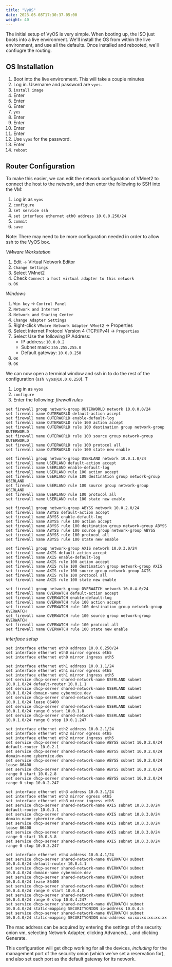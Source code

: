 ```yaml
---
title: "VyOS"
date: 2023-05-08T17:30:37-05:00
weight: 40
---
```


The initial setup of VyOS is very simple. When booting up, the ISO just boots into a live environment. We'll install the OS from within the live environment, and use all the defaults. Once installed and rebooted, we'll confiugre the routing.

## OS Installation

1. Boot into the live environment. This will take a couple minutes
2. Log in. Username and password are `vyos`.
3. `install image`
4. Enter
5. Enter
6. Enter
7. `yes`
8. Enter
9. Enter
10. Enter
11. Enter
12. Use `vyos` for the password.
13. Enter
14. `reboot`

## Router Configuration

To make this easier, we can edit the network configuration of VMnet2 to connect the host to the network, and then enter the following to SSH into the VM:

1. Log in as `vyos`
2. `configure`
3. `set service ssh`
4. `set interface ethernet eth0 address 10.0.0.250/24`
5. `commit`
6. `save`

Note: There may need to be more configuration needed in order to allow ssh to the VyOS box.

*VMware Workstation*
1. Edit -> Virtual Network Editor
2. `Change Settings`
3. Select VMnet2
4. Check `Connect a host virtual adapter to this network`
5. `OK`

*Windows*
1. `Win key` -> `Control Panel`
2. `Network and Internet`
3. `Network and Sharing Center`
4. `Change Adapter Settings`
5. Right-click `VMware Network Adapter VMnet2` -> Properties
6. Select Internet Protocol Version 4 (TCP/IPv4) -> `Properties`
7. Select Use the following IP Address:
    * IP address: `10.0.0.2`
    * Subnet mask: `255.255.255.0`
    * Default gateway: `10.0.0.250`
8. `OK`
9. `OK`

We can now open a terminal window and ssh in to do the rest of the configuration (`ssh vyos@10.0.0.250`). T

1. Log in as `vyos`
2. `configure`
3. Enter the following:
*firewall rules*
```
set firewall group network-group OUTERWORLD network 10.0.0.0/24
set firewall name OUTERWORLD default-action accept
set firewall name OUTERWORLD enable-default-log
set firewall name OUTERWORLD rule 100 action accept
set firewall name OUTERWORLD rule 100 destination group network-group OUTERWORLD
set firewall name OUTERWORLD rule 100 source group network-group OUTERWORLD
set firewall name OUTERWORLD rule 100 protocol all
set firewall name OUTERWORLD rule 100 state new enable

set firewall group network-group USERLAND network 10.0.1.0/24
set firewall name USERLAND default-action accept
set firewall name USERLAND enable-default-log
set firewall name USERLAND rule 100 action accept
set firewall name USERLAND rule 100 destination group network-group USERLAND
set firewall name USERLAND rule 100 source group network-group USERLAND
set firewall name USERLAND rule 100 protocol all
set firewall name USERLAND rule 100 state new enable

set firewall group network-group ABYSS network 10.0.2.0/24
set firewall name ABYSS default-action accept
set firewall name ABYSS enable-default-log
set firewall name ABYSS rule 100 action accept
set firewall name ABYSS rule 100 destination group network-group ABYSS
set firewall name ABYSS rule 100 source group network-group ABYSS
set firewall name ABYSS rule 100 protocol all
set firewall name ABYSS rule 100 state new enable

set firewall group network-group AXIS network 10.0.3.0/24
set firewall name AXIS default-action accept
set firewall name AXIS enable-default-log
set firewall name AXIS rule 100 action accept
set firewall name AXIS rule 100 destination group network-group AXIS
set firewall name AXIS rule 100 source group network-group AXIS
set firewall name AXIS rule 100 protocol all
set firewall name AXIS rule 100 state new enable

set firewall group network-group OVERWATCH network 10.0.4.0/24
set firewall name OVERWATCH default-action accept
set firewall name OVERWATCH enable-default-log
set firewall name OVERWATCH rule 100 action accept
set firewall name OVERWATCH rule 100 destination group network-group OVERWATCH
set firewall name OVERWATCH rule 100 source group network-group OVERWATCH
set firewall name OVERWATCH rule 100 protocol all
set firewall name OVERWATCH rule 100 state new enable
```

*interface setup*
```
set interface ethernet eth0 address 10.0.0.250/24
set interface ethernet eth0 mirror egress eth5
set interface ethernet eth0 mirror ingress eth5

set interface ethernet eth1 address 10.0.1.1/24
set interface ethernet eth1 mirror egress eth5
set interface ethernet eth1 mirror ingress eth5
set service dhcp-server shared-network-name USERLAND subnet 10.0.1.0/24 default-router 10.0.1.1
set service dhcp-server shared-network-name USERLAND subnet 10.0.1.0/24 domain-name cybermice.dev
set service dhcp-server shared-network-name USERLAND subnet 10.0.1.0/24 lease 86400
set service dhcp-server shared-network-name USERLAND subnet 10.0.1.0/24 range 0 start 10.0.1.8
set service dhcp-server shared-network-name USERLAND subnet 10.0.1.0/24 range 0 stop 10.0.1.247

set interface ethernet eth2 address 10.0.2.1/24
set interface ethernet eth2 mirror egress eth5
set interface ethernet eth2 mirror ingress eth5
set service dhcp-server shared-network-name ABYSS subnet 10.0.2.0/24 default-router 10.0.2.1
set service dhcp-server shared-network-name ABYSS subnet 10.0.2.0/24 domain-name cybermice.dev
set service dhcp-server shared-network-name ABYSS subnet 10.0.2.0/24 lease 86400
set service dhcp-server shared-network-name ABYSS subnet 10.0.2.0/24 range 0 start 10.0.2.8
set service dhcp-server shared-network-name ABYSS subnet 10.0.2.0/24 range 0 stop 10.0.2.247

set interface ethernet eth3 address 10.0.3.1/24
set interface ethernet eth3 mirror egress eth5
set interface ethernet eth3 mirror ingress eth5
set service dhcp-server shared-network-name AXIS subnet 10.0.3.0/24 default-router 10.0.3.1
set service dhcp-server shared-network-name AXIS subnet 10.0.3.0/24 domain-name cybermice.dev
set service dhcp-server shared-network-name AXIS subnet 10.0.3.0/24 lease 86400
set service dhcp-server shared-network-name AXIS subnet 10.0.3.0/24 range 0 start 10.0.3.8
set service dhcp-server shared-network-name AXIS subnet 10.0.3.0/24 range 0 stop 10.0.3.247

set interface ethernet eth4 address 10.0.4.1/24
set service dhcp-server shared-network-name OVERWATCH subnet 10.0.4.0/24 default-router 10.0.4.1
set service dhcp-server shared-network-name OVERWATCH subnet 10.0.4.0/24 domain-name cybermice.dev
set service dhcp-server shared-network-name OVERWATCH subnet 10.0.4.0/24 lease 86400
set service dhcp-server shared-network-name OVERWATCH subnet 10.0.4.0/24 range 0 start 10.0.4.8
set service dhcp-server shared-network-name OVERWATCH subnet 10.0.4.0/24 range 0 stop 10.0.4.247
set service dhcp-server shared-network-name OVERWATCH subnet 10.0.4.0/24 static-mapping SECURITYONION ip-address 10.0.4.5
set service dhcp-server shared-network-name OVERWATCH subnet 10.0.4.0/24 static-mapping SECURITYONION mac-address xx:xx:xx:xx:xx:xx
```
The mac address can be acquired by entering the settings of the security onion vm, selecting Network Adapter, clicking Advanced..., and clicking Generate.

This configuration will get dhcp working for all the devices, *including* for the management port of the security onion (which we've set a reservation for), and also set each port as the default gateway for its network.
